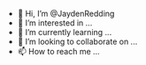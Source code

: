 - 👋 Hi, I’m @JaydenRedding
- 👀 I’m interested in ...
- 🌱 I’m currently learning ...
- 💞️ I’m looking to collaborate on ...
- 📫 How to reach me ...

<!---
JaydenRedding/JaydenRedding is a ✨ special ✨ repository because its `README.md` (this file) appears on your GitHub profile.
You can click the Preview link to take a look at your changes.
--->
